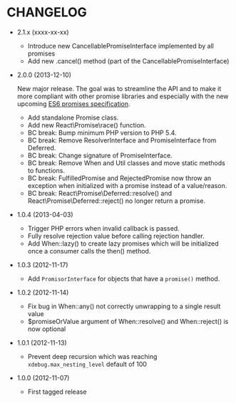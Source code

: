 CHANGELOG
=========

* 2.1.x (xxxx-xx-xx)

  * Introduce new CancellablePromiseInterface implemented by all promises
  * Add new .cancel() method (part of the CancellablePromiseInterface)

* 2.0.0 (2013-12-10)

  New major release. The goal was to streamline the API and to make it more
  compliant with other promise libraries and especially with the new upcoming
  [ES6 promises specification](https://github.com/domenic/promises-unwrapping/).

  * Add standalone Promise class.
  * Add new React\Promise\race() function.
  * BC break: Bump minimum PHP version to PHP 5.4.
  * BC break: Remove ResolverInterface and PromiseInterface from Deferred.
  * BC break: Change signature of PromiseInterface.
  * BC break: Remove When and Util classes and move static methods to functions.
  * BC break: FulfilledPromise and RejectedPromise now throw an exception when
    initialized with a promise instead of a value/reason.
  * BC break: React\Promise\Deferred::resolve() and React\Promise\Deferred::reject()
    no longer return a promise.

* 1.0.4 (2013-04-03)

  * Trigger PHP errors when invalid callback is passed.
  * Fully resolve rejection value before calling rejection handler.
  * Add When::lazy() to create lazy promises which will be initialized once a
    consumer calls the then() method.

* 1.0.3 (2012-11-17)

  * Add `PromisorInterface` for objects that have a `promise()` method.

* 1.0.2 (2012-11-14)

  * Fix bug in When::any() not correctly unwrapping to a single result value
  * $promiseOrValue argument of When::resolve() and When::reject() is now optional

* 1.0.1 (2012-11-13)

  * Prevent deep recursion which was reaching `xdebug.max_nesting_level` default of 100

* 1.0.0 (2012-11-07)

  * First tagged release
